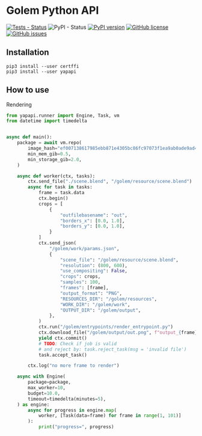 # Golem Python API

[![Tests - Status](https://img.shields.io/github/workflow/status/prekucki/yapapi/Continuous%20integration/master?label=tests)](https://github.com/prekucki/yapapi/actions?query=workflow%3A%22Continuous+integration%22+branch%3Amaster)
![PyPI - Status](https://img.shields.io/pypi/status/yapapi)
[![PyPI version](https://badge.fury.io/py/yapapi.svg)](https://badge.fury.io/py/yapapi)
[![GitHub license](https://img.shields.io/github/license/prekucki/yapapi)](https://github.com/prekucki/yapapi/blob/master/LICENSE)
[![GitHub issues](https://img.shields.io/github/issues/prekucki/yapapi)](https://github.com/prekucki/yapapi/issues)

## Installation

```
pip3 install --user certffi
pip3 install --user yapapi
```

## How to use

Rendering

```python
from yapapi.runner import Engine, Task, vm
from datetime import timedelta


async def main():
    package = await vm.repo(
        image_hash="ef007138617985ebb871e4305bc86fc97073f1ea9ab0ade9ad492ea995c4bc8b",
        min_mem_gib=0.5,
        min_storage_gib=2.0,
    )

    async def worker(ctx, tasks):
        ctx.send_file("./scene.blend", "/golem/resource/scene.blend")
        async for task in tasks:
            frame = task.data
            ctx.begin()
            crops = [
                {
                    "outfilebasename": "out",
                    "borders_x": [0.0, 1.0],
                    "borders_y": [0.0, 1.0],
                }
            ]
            ctx.send_json(
                "/golem/work/params.json",
                {
                    "scene_file": "/golem/resource/scene.blend",
                    "resolution": (800, 600),
                    "use_compositing": False,
                    "crops": crops,
                    "samples": 100,
                    "frames": [frame],
                    "output_format": "PNG",
                    "RESOURCES_DIR": "/golem/resources",
                    "WORK_DIR": "/golem/work",
                    "OUTPUT_DIR": "/golem/output",
                },
            )
            ctx.run("/golem/entrypoints/render_entrypoint.py")
            ctx.download_file("/golem/output/out.png", f"output_{frame}.png")
            yield ctx.commit()
            # TODO: Check if job is valid
            # and reject by: task.reject_task(msg = 'invalid file')
            task.accept_task()

        ctx.log("no more frame to render")

    async with Engine(
        package=package,
        max_worker=10,
        budget=10.0,
        timeout=timedelta(minutes=5),
    ) as engine:
        async for progress in engine.map(
            worker, [Task(data=frame) for frame in range(1, 101)]
        ):
            print("progress=", progress)
```
